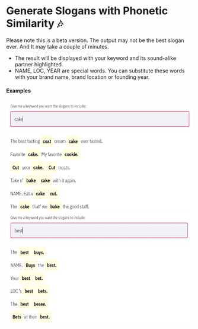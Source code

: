 # Generate Slogans with Phonetic Similarity 🎶
Please note this is a beta version. The output may not be the best slogan ever. And It may take a couple of minutes.

* The result will be displayed with your keyword and its sound-alike partner highlighted.
* NAME, LOC, YEAR are special words. You can substitute these words with your brand name, brand location or founding year.

#### Examples
<img src="https://github.com/yeounyi/GenerateSlogan/blob/main/img/cake.JPG?raw=true" height=300>
<img src="https://github.com/yeounyi/GenerateSlogan/blob/main/img/best.JPG?raw=true" height=300>
